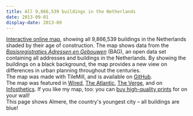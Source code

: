 ```yaml
---
title: All 9,866,539 buildings in the Netherlands
date: 2013-09-01
display-date: 2013-09
---
```

<section>
  <span>
    <a href="http://code.waag.org/buildings">Interactive online map</a>, showing all 9,866,539 buildings in the Netherlands shaded by their age of construction. The map shows data from the <a href="http://www.kadaster.nl/bag"><i>Basisregistraties Adressen en Gebouwen</i></a> (BAG), an open data set containing all addresses and buildings in the Netherlands. By showing the buildings on a black background, the map provides a new view on differences in urban planning throughout the centuries.
  </span>
</section>
<section>
  <span>
    The map was made with TileMill, and is available on <a href="https://github.com/bertspaan/buildings">GitHub</a>.
  </span>
</section>
<section>
  <span>
    The map was featured in <a href="http://www.wired.com/2013/10/building-ages-map-gallery/#slideid-594198">Wired</a>, <a href="http://www.citylab.com/housing/2013/10/delightfully-trippy-map-every-single-building-netherlands/7127/">The Atlantic</a>, <a href="http://www.theverge.com/2013/9/2/4683912/interactive-map-plots-out-nearly-10-million-netherlands-buildings-by">The Verge</a>, and on <a href="http://infosthetics.com/archives/2013/09/a_map_of_the_age_of_all_buildings_in_the_netherlands.html">Infosthetics</a>. If you like my map, too: you can <a href="http://waagsociety.werkaandemuur.nl/nl">buy high-quality prints</a> for on your wall!
  </span>
</section>
<section>
  <span>
    This page shows Almere, the country's youngest city – all buildings are blue!
  </span>
</section>
